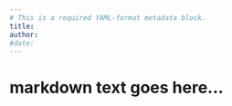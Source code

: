 ```yaml
---
# This is a required YAML-format metadata block. 
title: 
author: 
#date: 
---
```

# markdown text goes here...

